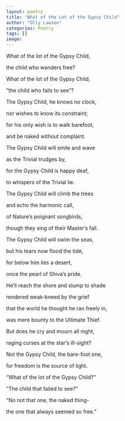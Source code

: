 ```yaml
---
layout: poetry
title: "What of the Lot of the Gypsy Child"
author: "Olly Lawson"
categories: Poetry
tags: []
image:
---
```


What of the lot of the Gypsy Child,

the child who wanders free?

What of the lot of the Gypsy Child,

“the child who fails to see”?


The Gypsy Child, he knows no clock,

nor wishes to know its constraint;

for his only wish is to walk barefoot,

and be naked without complaint.


The Gypsy Child will smile and wave

as the Trivial trudges by,

for the Gypsy Child is happy deaf,

to whispers of the Trivial lie.


The Gypsy Child will climb the trees

and echo the harmonic call,

of Nature’s poignant songbirds,

though they sing of their Master’s fall.


The Gypsy Child will swim the seas,

but his tears now flood the tide,

for below him lies a desert,

once the pearl of Shiva’s pride.


He’ll reach the shore and slump to shade

rendered weak-kneed by the grief

that the world he thought he ran freely in,

was mere bounty to the Ultimate Thief.


But does he cry and mourn all night,

raging curses at the star’s ill-sight?

Not the Gypsy Child, the bare-foot one,

for freedom is the source of light.


“What of the lot of the Gypsy Child?”

“The child that failed to see?”

“No not that one, the naked thing-

the one that always seemed so free.”
